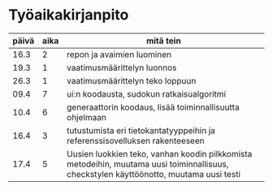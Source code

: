 # Työaikakirjanpito

päivä | aika | mitä tein
------|------|----------
16.3 | 2 | repon ja avaimien luominen
19.3 | 1 | vaatimusmäärittelyn luonnos
26.3 | 1 | vaatimusmäärittelyn teko loppuun
09.4 | 7 | ui:n koodausta, sudokun ratkaisualgoritmi
10.4 | 6 | generaattorin koodaus, lisää toiminnallisuutta ohjelmaan
16.4 | 3 | tutustumista eri tietokantatyyppeihin ja referenssisovelluksen rakenteeseen
17.4 | 5 | Uusien luokkien teko, vanhan koodin pilkkomista metodeihin, muutama uusi toiminnallisuus, checkstylen käyttöönotto, muutama uusi testi


